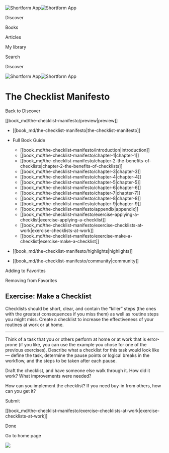 ![Shortform App](/img/logo.36a2399e.svg)![Shortform App](/img/logo-dark.70c1b072.svg)

Discover

Books

Articles

My library

Search

Discover

![Shortform App](/img/logo.36a2399e.svg)![Shortform App](/img/logo-dark.70c1b072.svg)

# The Checklist Manifesto

Back to Discover

[[book_md/the-checklist-manifesto/preview|preview]]

  * [[book_md/the-checklist-manifesto|the-checklist-manifesto]]
  * Full Book Guide

    * [[book_md/the-checklist-manifesto/introduction|introduction]]
    * [[book_md/the-checklist-manifesto/chapter-1|chapter-1]]
    * [[book_md/the-checklist-manifesto/chapter-2-the-benefits-of-checklists|chapter-2-the-benefits-of-checklists]]
    * [[book_md/the-checklist-manifesto/chapter-3|chapter-3]]
    * [[book_md/the-checklist-manifesto/chapter-4|chapter-4]]
    * [[book_md/the-checklist-manifesto/chapter-5|chapter-5]]
    * [[book_md/the-checklist-manifesto/chapter-6|chapter-6]]
    * [[book_md/the-checklist-manifesto/chapter-7|chapter-7]]
    * [[book_md/the-checklist-manifesto/chapter-8|chapter-8]]
    * [[book_md/the-checklist-manifesto/chapter-9|chapter-9]]
    * [[book_md/the-checklist-manifesto/appendix|appendix]]
    * [[book_md/the-checklist-manifesto/exercise-applying-a-checklist|exercise-applying-a-checklist]]
    * [[book_md/the-checklist-manifesto/exercise-checklists-at-work|exercise-checklists-at-work]]
    * [[book_md/the-checklist-manifesto/exercise-make-a-checklist|exercise-make-a-checklist]]
  * [[book_md/the-checklist-manifesto/highlights|highlights]]
  * [[book_md/the-checklist-manifesto/community|community]]



Adding to Favorites 

Removing from Favorites 

## Exercise: Make a Checklist

Checklists should be short, clear, and contain the “killer” steps (the ones with the greatest consequences if you miss them) as well as routine steps you might miss. Create a checklist to increase the effectiveness of your routines at work or at home.

* * *

Think of a task that you or others perform at home or at work that is error-prone (if you like, you can use the example you chose for one of the previous exercises). Describe what a checklist for this task would look like — define the task, determine the pause points or logical breaks in the workflow, and the steps to be taken after each pause.

Draft the checklist, and have someone else walk through it. How did it work? What improvements were needed?

How can you implement the checklist? If you need buy-in from others, how can you get it?

Submit 

[[book_md/the-checklist-manifesto/exercise-checklists-at-work|exercise-checklists-at-work]]

Done

Go to home page 

![](https://bat.bing.com/action/0?ti=56018282&Ver=2&mid=7ecb822a-02b9-45b3-a744-f93f69df6034&sid=1711133063fa11eebdec89a8b8ae3bbc&vid=171147a063fa11eea7440fcfeb230d96&vids=0&msclkid=N&pi=0&lg=en-US&sw=800&sh=600&sc=24&nwd=1&tl=Shortform%20%7C%20Book&p=https%3A%2F%2Fwww.shortform.com%2Fapp%2Fbook%2Fthe-checklist-manifesto%2Fexercise-make-a-checklist&r=&lt=309&evt=pageLoad&sv=1&rn=111023)
